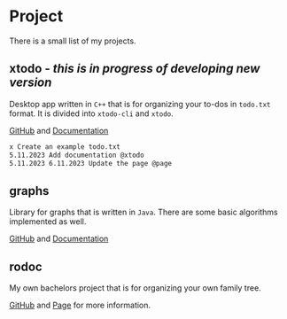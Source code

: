 # Project

There is a small list of my projects.

## xtodo - *this is in progress of developing new version*

Desktop app written in `C++` that is for organizing your to-dos in `todo.txt` format. It is divided into `xtodo-cli` and `xtodo`.

[GitHub](https://github.com/metury/xtodo) and [Documentation](../resources/docs/xtodo/index.html)

```txt
x Create an example todo.txt
5.11.2023 Add documentation @xtodo
5.11.2023 6.11.2023 Update the page @page
```

## graphs

Library for graphs that is written in `Java`. There are some basic algorithms implemented as well.

[GitHub](https://github.com/metury/graphs) and [Documentation](../resources/docs/graphs/index.html)

## rodoc

My own bachelors project that is for organizing your own family tree.

[GitHub](https://github.com/rodoc-app/rodoc-app) and [Page](https://rodoc-app.github.io/) for more information.
